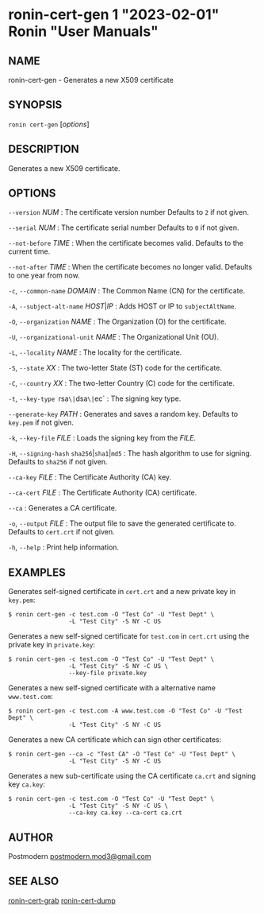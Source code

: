 # ronin-cert-gen 1 "2023-02-01" Ronin "User Manuals"

## NAME

ronin-cert-gen - Generates a new X509 certificate

## SYNOPSIS

`ronin cert-gen` [*options*]

## DESCRIPTION

Generates a new X509 certificate.

## OPTIONS

`--version` *NUM*
: The certificate version number Defaults to `2` if not given.

`--serial` *NUM*
: The certificate serial number Defaults to `0` if not given.

`--not-before` *TIME*
: When the certificate becomes valid. Defaults to the current time.

`--not-after` *TIME*
: When the certificate becomes no longer valid. Defaults to one year from now.

`-c`, `--common-name` *DOMAIN*
: The Common Name (CN) for the certificate.

`-A`, `--subject-alt-name` *HOST*\|*IP*
: Adds HOST or IP to `subjectAltName`.

`-O`, `--organization` *NAME*
: The Organization (O) for the certificate.

`-U`, `--organizational-unit` *NAME*
: The Organizational Unit (OU).

`-L`, `--locality` *NAME*
: The locality for the certificate.

`-S`, `--state` *XX*
: The two-letter State (ST) code for the certificate.

`-C`, `--country` *XX*
: The two-letter Country (C) code for the certificate.

`-t`, `--key-type `rsa`\|`dsa`\|`ec`
: The signing key type.

`--generate-key` *PATH*
: Generates and saves a random key. Defaults to `key.pem` if not given.

`-k`, `--key-file` *FILE*
: Loads the signing key from the *FILE*.

`-H`, `--signing-hash` `sha256`\|`sha1`\|`md5`
: The hash algorithm to use for signing. Defaults to `sha256` if not given.

`--ca-key` *FILE*
: The Certificate Authority (CA) key.

`--ca-cert` *FILE*
: The Certificate Authority (CA) certificate.

`--ca`
: Generates a CA certificate.

`-o`, `--output` *FILE*
: The output file to save the generated certificate to. Defaults to `cert.crt`
  if not given.

`-h`, `--help`
: Print help information.

## EXAMPLES

Generates self-signed certificate in `cert.crt` and a new private key in `key.pem`:

    $ ronin cert-gen -c test.com -O "Test Co" -U "Test Dept" \
                     -L "Test City" -S NY -C US

Generates a new self-signed certificate for `test.com` in `cert.crt` using the private key in
`private.key`:

    $ ronin cert-gen -c test.com -O "Test Co" -U "Test Dept" \
                     -L "Test City" -S NY -C US \
                     --key-file private.key

Generates a new self-signed certificate with a alternative name `www.test.com`:

    $ ronin cert-gen -c test.com -A www.test.com -O "Test Co" -U "Test Dept" \
                     -L "Test City" -S NY -C US

Generates a new CA certificate which can sign other certificates:

    $ ronin cert-gen --ca -c "Test CA" -O "Test Co" -U "Test Dept" \
                     -L "Test City" -S NY -C US

Generates a new sub-certificate using the CA certificate `ca.crt` and signing key `ca.key`:

    $ ronin cert-gen -c test.com -O "Test Co" -U "Test Dept" \
                     -L "Test City" -S NY -C US \
                     --ca-key ca.key --ca-cert ca.crt

## AUTHOR

Postmodern <postmodern.mod3@gmail.com>

## SEE ALSO

[ronin-cert-grab](ronin-cert-grab.1.md) [ronin-cert-dump](ronin-cert-dump.1.md)
